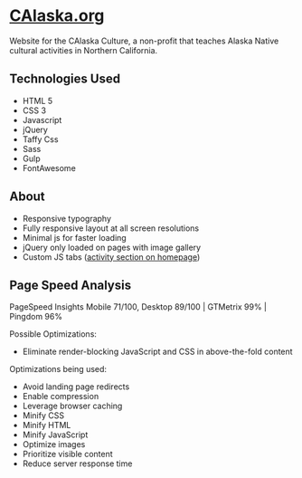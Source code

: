 # [CAlaska.org](https://www.calaska.org/?utm_source=github-repo&utm_medium=readme)
Website for the CAlaska Culture, a non-profit that teaches Alaska Native cultural activities in Northern California.

## Technologies Used
* HTML 5
* CSS 3
* Javascript
* jQuery
* Taffy Css
* Sass
* Gulp
* FontAwesome


## About
* Responsive typography
* Fully responsive layout at all screen resolutions
* Minimal js for faster loading
* jQuery only loaded on pages with image gallery
* Custom JS tabs ([activity section on homepage](https://www.calaska.org/?utm_source=github-repo&utm_medium=readme#activity))

## Page Speed Analysis
PageSpeed Insights Mobile 71/100, Desktop 89/100    |    GTMetrix 99%   |   Pingdom 96%

Possible Optimizations:
* Eliminate render-blocking JavaScript and CSS in above-the-fold content

Optimizations being used:
* Avoid landing page redirects
* Enable compression
* Leverage browser caching
* Minify CSS
* Minify HTML
* Minify JavaScript
* Optimize images
* Prioritize visible content
* Reduce server response time
